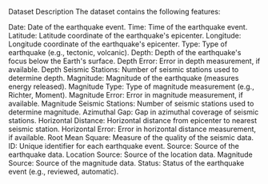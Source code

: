 Dataset Description
The dataset contains the following features:

Date: Date of the earthquake event.
Time: Time of the earthquake event.
Latitude: Latitude coordinate of the earthquake's epicenter.
Longitude: Longitude coordinate of the earthquake's epicenter.
Type: Type of earthquake (e.g., tectonic, volcanic).
Depth: Depth of the earthquake's focus below the Earth's surface.
Depth Error: Error in depth measurement, if available.
Depth Seismic Stations: Number of seismic stations used to determine depth.
Magnitude: Magnitude of the earthquake (measures energy released).
Magnitude Type: Type of magnitude measurement (e.g., Richter, Moment).
Magnitude Error: Error in magnitude measurement, if available.
Magnitude Seismic Stations: Number of seismic stations used to determine magnitude.
Azimuthal Gap: Gap in azimuthal coverage of seismic stations.
Horizontal Distance: Horizontal distance from epicenter to nearest seismic station.
Horizontal Error: Error in horizontal distance measurement, if available.
Root Mean Square: Measure of the quality of the seismic data.
ID: Unique identifier for each earthquake event.
Source: Source of the earthquake data.
Location Source: Source of the location data.
Magnitude Source: Source of the magnitude data.
Status: Status of the earthquake event (e.g., reviewed, automatic).
